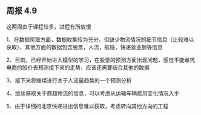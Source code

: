 ## 周报 4.9
这两周由于课程较多，进程有所放慢<br>

1、在数据爬取方面，数据收集较为充分，但缺少物流情况的细节信息（比较难以获取），其他方面的数据包含股票，人流，航班，快递营业额等信息<br>

2、目前，已经开始进入模型的学习，在股票的预测方面出现问题，感觉不能单凭电商的股价去预测接下来的走势，应该还需要结合其他的数据<br>

3、接下来将继续进行关于人流量趋势的一个预测分析<br>

4、继续获取关于商超物流的信息，可以考虑从运输车辆费用变化情况入手<br>

5、由于详细的北京快递进出信息难以获取，考虑转向其他方向的工程<br>